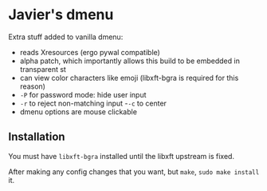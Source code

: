 # Javier's dmenu

Extra stuff added to vanilla dmenu:

- reads Xresources (ergo pywal compatible)
- alpha patch, which importantly allows this build to be embedded in transparent st
- can view color characters like emoji (libxft-bgra is required for this reason)
- `-P` for password mode: hide user input
- `-r` to reject non-matching input
-`-c` to center 
- dmenu options are mouse clickable

## Installation

You must have `libxft-bgra` installed until the libxft upstream is fixed.

After making any config changes that you want, but `make`, `sudo make install` it.
